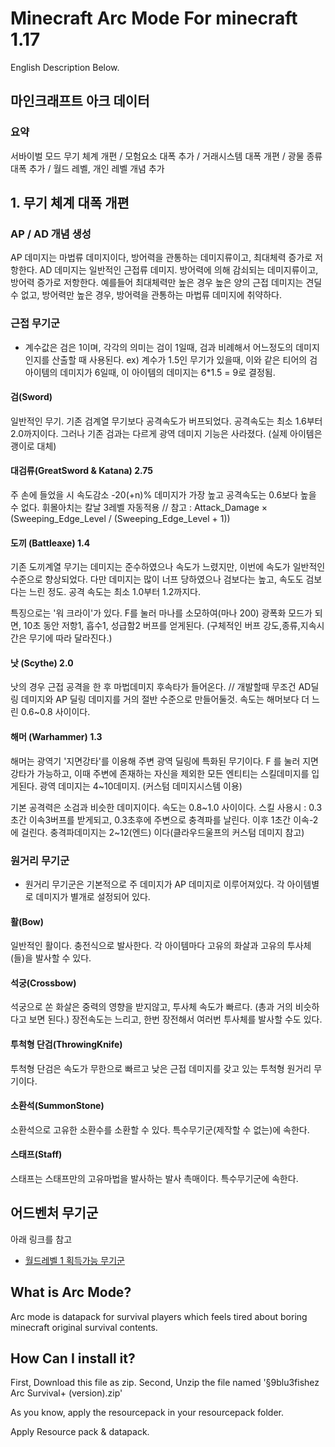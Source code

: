 # Minecraft Arc Mode For minecraft 1.17
English Description Below.

## 마인크래프트 아크 데이터
### 요약
서바이벌 모드 무기 체계 개편 / 모험요소 대폭 추가 / 거래시스템 대폭 개편 / 광물 종류 대폭 추가 / 월드 레벨, 개인 레벨 개념 추가

## 1. 무기 체계 대폭 개편
### AP / AD 개념 생성
AP 데미지는 마법류 데미지이다, 방어력을 관통하는 데미지류이고, 최대체력 증가로 저항한다.
AD 데미지는 일반적인 근접류 데미지. 방어력에 의해 감쇠되는 데미지류이고, 방어력 증가로 저항한다.
예를들어 최대체력만 높은 경우 높은 양의 근접 데미지는 견딜 수 없고,
방어력만 높은 경우, 방어력을 관통하는 마법류 데미지에 취약하다.

### 근접 무기군 
* 계수값은 검은 1이며, 각각의 의미는 검이 1일때, 검과 비례해서 어느정도의 데미지인지를 산출할 때 사용된다.
ex) 계수가 1.5인 무기가 있을때, 이와 같은 티어의 검 아이템의 데미지가 6일때, 이 아이템의 데미지는 6*1.5 = 9로 결정됨.

#### 검(Sword)
일반적인 무기. 기존 검계열 무기보다 공격속도가 버프되었다. 공격속도는 최소 1.6부터 2.0까지이다. 그러나 기존 검과는 다르게 광역 데미지 기능은 사라졌다. (실제 아이템은 괭이로 대체)

#### 대검류(GreatSword & Katana) 2.75
주 손에 들었을 시 속도감소 -20(+n)%
데미지가 가장 높고 공격속도는 0.6보다 높을 수 없다. 휘몰아치는 칼날 3레벨 자동적용 // 참고 : Attack_Damage × (Sweeping_Edge_Level / (Sweeping_Edge_Level + 1))

#### 도끼 (Battleaxe) 1.4
기존 도끼계열 무기는 데미지는 준수하였으나 속도가 느렸지만, 이번에 속도가 일반적인 수준으로 향상되었다. 다만 데미지는 많이 너프 당하였으나 검보다는 높고, 속도도 검보다는 느린 정도. 공격 속도는 최소 1.0부터 1.2까지다.

특징으로는 '워 크라이'가 있다.  F를 눌러 마나를 소모하여(마나 200) 광폭화 모드가 되면, 10초 동안 저항1, 흡수1, 성급함2 버프를 얻게된다. (구체적인 버프 강도,종류,지속시간은 무기에 따라 달라진다.)

#### 낫 (Scythe) 2.0
낫의 경우 근접 공격을 한 후 마법데미지 후속타가 들어온다. // 개발할때 무조건 AD딜링 데미지와 AP 딜링 데미지를 거의 절반 수준으로 만들어둘것.
속도는 해머보다 더 느린 0.6~0.8 사이이다.

#### 해머 (Warhammer) 1.3
해머는 광역기 '지면강타'를 이용해 주변 광역 딜링에 특화된 무기이다. F 를 눌러 지면 강타가 가능하고, 이때 주변에 존재하는 자신을 제외한 모든 엔티티는 스킬데미지를 입게된다.
광역 데미지는 4~10데미지. (커스텀 데미지시스템 이용)

기본 공격력은 소검과 비슷한 데미지이다. 속도는 0.8~1.0 사이이다.
스킬 사용시 : 0.3초간 이속3버프를 받게되고, 0.3초후에 주변으로 충격파를 날린다. 이후 1초간 이속-2에 걸린다. 충격파데미지는 2~12(엔드) 이다(클라우드울프의 커스텀 데미지 참고)

### 원거리 무기군
* 원거리 무기군은 기본적으로 주 데미지가 AP 데미지로 이루어져있다. 각 아이템별로 데미지가 별개로 설정되어 있다.

#### 활(Bow)
일반적인 활이다. 충전식으로 발사한다. 각 아이템마다 고유의 화살과 고유의 투사체(들)을 발사할 수 있다.

#### 석궁(Crossbow)
석궁으로 쏜 화살은 중력의 영향을 받지않고, 투사체 속도가 빠르다. (총과 거의 비슷하다고 보면 된다.)
장전속도는 느리고, 한번 장전해서 여러번 투사체를 발사할 수도 있다.

#### 투척형 단검(ThrowingKnife)
투척형 단검은 속도가 무한으로 빠르고 낮은 근접 데미지를 갖고 있는 투척형 원거리 무기이다.

#### 소환석(SummonStone)
소환석으로 고유한 소환수를 소환할 수 있다. 특수무기군(제작할 수 없는)에 속한다.

#### 스태프(Staff)
스태프는 스태프만의 고유마법을 발사하는 발사 촉매이다. 특수무기군에 속한다.


## 어드벤처 무기군
아래 링크를 참고
* [월드레벨 1 획득가능 무기군](https://github.com/blu3fishez/Arc_Mode_ver1.17/blob/main/Adventure.md)


## What is Arc Mode?
Arc mode is datapack for survival players which feels tired about boring minecraft original survival contents.

## How Can I install it?
First, Download this file as zip.
Second, Unzip the file named '§9blu3fishez Arc Survival+ (version).zip'

As you know, apply the resourcepack in your resourcepack folder.

Apply Resource pack & datapack.

